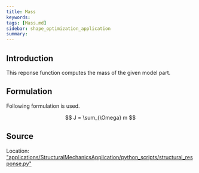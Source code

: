 ```yaml
---
title: Mass
keywords: 
tags: [Mass.md]
sidebar: shape_optimization_application
summary: 
---
```


## Introduction

This reponse function computes the mass of the given model part.

## Formulation

Following formulation is used.
<p align="center">$$ J   = \sum_{\Omega} m $$</p>

## Source

Location: ["applications/StructuralMechanicsApplication/python_scripts/structural_response.py"](https://github.com/KratosMultiphysics/Kratos/blob/shapeopt/kreisselmeier_aggregation/applications/StructuralMechanicsApplication/python_scripts/structural_response.py)